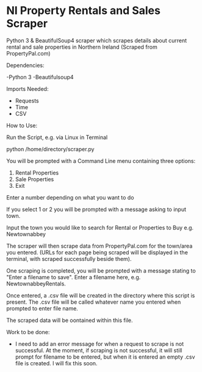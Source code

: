 # NI Property Rentals and Sales Scraper
Python 3 &amp; BeautifulSoup4 scraper which scrapes details about current rental and sale properties in Northern Ireland (Scraped from PropertyPal.com)

Dependencies:

-Python 3
-Beautifulsoup4

Imports Needed:

- Requests
- Time
- CSV

How to Use:

Run the Script, e.g. via Linux in Terminal 

python /home/directory/scraper.py

You will be prompted with a Command Line menu containing three options:

1. Rental Properties
2. Sale Properties
3. Exit

Enter a number depending on what you want to do 

If you select 1 or 2 you will be prompted with a message asking to input town.

Input the town you would like to search for Rental or Properties to Buy e.g. Newtownabbey

The scraper will then scrape data from PropertyPal.com for the town/area you entered. (URLs for each page being scraped will be displayed in the terminal, with scraped successfully beside them).

One scraping is completed, you will be prompted with a message stating to "Enter a filename to save". Enter a filename here, e.g. NewtownabbeyRentals.

Once entered, a .csv file will be created in the directory where this script is present. The .csv file will be called whatever name you entered when prompted to enter file name.

The scraped data will be oontained within this file.


Work to be done:

- I need to add an error message for when a request to scrape is not successful. At the moment, if scraping is not successful, it will still prompt for filename to be entered, but when it is entered an empty .csv file is created. I will fix this soon.

